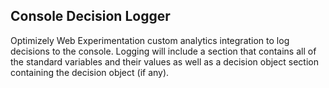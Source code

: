 ## Console Decision Logger
Optimizely Web Experimentation custom analytics integration to log decisions to the console. Logging will include a section that contains all of the standard variables and their values as well as a decision object section containing the decision object (if any).